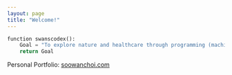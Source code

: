 ```yaml
---
layout: page
title: "Welcome!"
---
```


```python
function swanscodex(): 
    Goal = "To explore nature and healthcare through programming (machine learning)!"
    return Goal
```

Personal Portfolio: [soowanchoi.com](https://www.soowanchoi.com)
